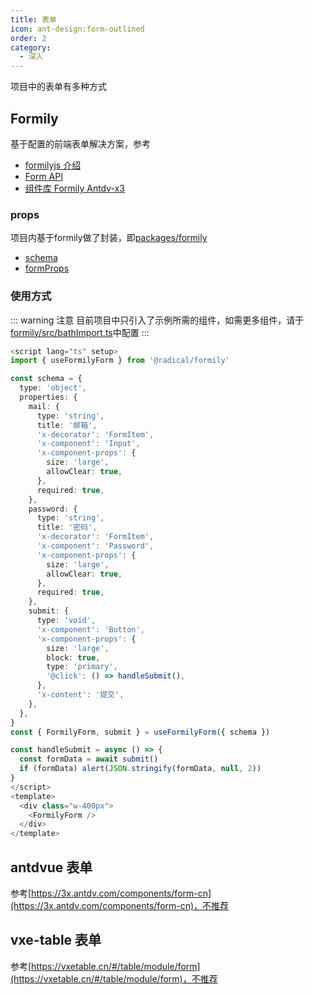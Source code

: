 ```yaml
---
title: 表单
icon: ant-design:form-outlined
order: 2
category:
  - 深入
---
```


项目中的表单有多种方式

## Formily
基于配置的前端表单解决方案，参考
- [formilyjs 介绍](https://formilyjs.org/zh-CN/guide)
- [Form API](https://core.formilyjs.org/zh-CN/api/models/form)
- [组件库 Formily Antdv-x3](https://antdv-x3.formilyjs.org/)

### props
项目内基于formily做了封装，即[packages/formily](https://github.com/NoeyNoi/radical-admin/blob/main/packages/formily/src/formily.tsx)

- [schema](https://vue.formilyjs.org/api/shared/schema.html#schema)
- [formProps](https://core.formilyjs.org/zh-CN/api/entry/create-form#iformprops)


### 使用方式

::: warning 注意
目前项目中只引入了示例所需的组件，如需更多组件，请于[formily/src/bathImport.ts](https://github.com/NoeyNoi/radical-admin/blob/main/packages/formily/src/bathImport.ts)中配置
:::

```ts
<script lang="ts" setup>
import { useFormilyForm } from '@radical/formily'

const schema = {
  type: 'object',
  properties: {
    mail: {
      type: 'string',
      title: '邮箱',
      'x-decorator': 'FormItem',
      'x-component': 'Input',
      'x-component-props': {
        size: 'large',
        allowClear: true,
      },
      required: true,
    },
    password: {
      type: 'string',
      title: '密码',
      'x-decorator': 'FormItem',
      'x-component': 'Password',
      'x-component-props': {
        size: 'large',
        allowClear: true,
      },
      required: true,
    },
    submit: {
      type: 'void',
      'x-component': 'Button',
      'x-component-props': {
        size: 'large',
        block: true,
        type: 'primary',
        '@click': () => handleSubmit(),
      },
      'x-content': '提交',
    },
  },
}
const { FormilyForm, submit } = useFormilyForm({ schema })

const handleSubmit = async () => {
  const formData = await submit()
  if (formData) alert(JSON.stringify(formData, null, 2))
}
</script>
<template>
  <div class="w-400px">
    <FormilyForm />
  </div>
</template>
```

## antdvue 表单
参考[https://3x.antdv.com/components/form-cn](https://3x.antdv.com/components/form-cn)，不推荐

## vxe-table 表单
参考[https://vxetable.cn/#/table/module/form](https://vxetable.cn/#/table/module/form)，不推荐
